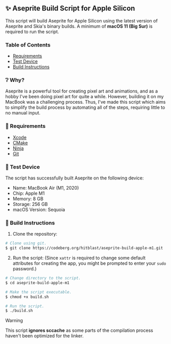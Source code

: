 ## ✨ Aseprite Build Script for Apple Silicon

This script will build Aseprite for Apple Silicon using the latest version of Aseprite and Skia's binary builds.
A minimum of **macOS 11 (Big Sur)** is required to run the script.

### Table of Contents


- [Requirements](#-requirements)
- [Test Device](#-test-device)
- [Build Instructions](#-build-instructions)

### ❔ Why?

Aseprite is a powerful tool for creating pixel art and animations, and as a hobby I've been doing pixel art for quite a while. However, building it on my MacBook was a challenging process. Thus, I've made this script which aims to simplify the build process by automating all of the steps, requiring little to no manual input.

### 🔨 Requirements

- [Xcode](https://developer.apple.com/xcode/)
- [CMake](https://cmake.org/)
- [Ninja](https://ninja-build.org/)
- [Git](https://git-scm.com/)

### 🔖 Test Device

The script has successfully built Aseprite on the following device:

- Name: MacBook Air (M1, 2020)
- Chip: Apple M1
- Memory: 8 GB
- Storage: 256 GB
- macOS Version: Sequoia

### 🚀 Build Instructions

1. Clone the repository:

```bash
# Clone using git.
$ git clone https://codeberg.org/hitblast/aseprite-build-apple-m1.git
```

2. Run the script:
(Since `xattr` is required to change some default attributes for creating the app, you might be prompted to enter your `sudo` password.)

```bash
# Change directory to the script.
$ cd aseprite-build-apple-m1

# Make the script executable.
$ chmod +x build.sh

# Run the script.
$ ./build.sh
```

> [!WARNING]
> This script **ignores sccache** as some parts of the compilation process haven't been optimized for the linker.

